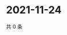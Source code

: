# 2021-11-24

共 0 条

<!-- BEGIN WEIBO -->
<!-- 最后更新时间 Wed Nov 24 2021 14:17:14 GMT+0800 (China Standard Time) -->

<!-- END WEIBO -->
